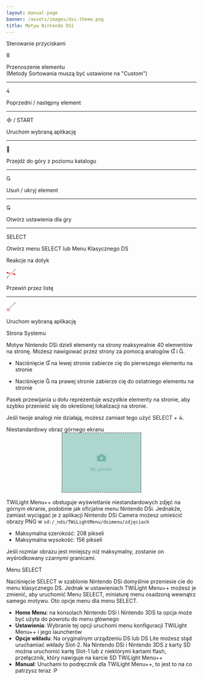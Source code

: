```yaml
---
layout: manual-page
banner: /assets/images/dsi-theme.png
title: Motyw Nintendo DSi
---
```


<div class="section-title">Sterowanie przyciskami</div>
<div class="section-body">
    <div class="button-action-group">
        <p class="button-action button">&#xE079;</p>
        <p class="button-action-text">Przenoszenie elementu<br>(Metody Sortowania muszą być ustawione na "Custom")</p>
    </div>
    <hr>
    <div class="button-action-group">
        <p class="button-action button">&#xE07E;</p>
        <p class="button-action-text">Poprzedni / następny element</p>
    </div>
    <hr>
    <div class="button-action-group">
        <p class="button-action"><span class="button">&#xE000; /</span> START</p>
        <p class="button-action-text">Uruchom wybraną aplikację</p>
    </div>
    <hr>
    <div class="button-action-group">
        <p class="button-action button">&#xE001;</p>
        <p class="button-action-text">Przejdź do góry z poziomu katalogu</p>
    </div>
    <hr>
    <div class="button-action-group">
        <p class="button-action button">&#xE002;</p>
        <p class="button-action-text">Usuń / ukryj element</p>
    </div>
    <hr>
    <div class="button-action-group">
        <p class="button-action button">&#xE003;</p>
        <p class="button-action-text">Otwórz ustawienia dla gry</p>
    </div>
    <hr>
    <div class="button-action-group">
        <p class="button-action">SELECT</p>
        <p class="button-action-text">Otwórz menu SELECT lub Menu Klasycznego DS</p>
    </div>
</div>

<div class="section-title">Reakcje na dotyk</div>
<div class="section-body">
    <div class="button-action-group">
        <p class="button-action"><img src="/assets/images/left-right.png"></p>
        <p class="button-action-text">Przewiń przez listę</p>
    </div>
    <hr>
    <div class="button-action-group">
        <p class="button-action"><img src="/assets/images/tap.png"></p>
        <p class="button-action-text">Uruchom wybraną aplikację</p>
    </div>
    <!-- <hr>
    <div>
        <p>
            If the Sort Method is set to "Custom", you can drag the icon up to move it.
        </p>
    </div> -->
</div>

<div class="section-title">Strona Systemu</div>
<div class="section-body">
    <p>
        Motyw Nintendo DSi dzieli elementy na strony maksymalnie 40 elementów na stronę. Możesz nawigować przez strony za pomocą analogów &#xE004; i &#xE005;.
    </p>
    <ul>
        <li><p>Naciśnięcie &#xE004; na lewej stronie zabierze cię do pierwszego elementu na stronie</p></li>
        <li><p>Naciśnięcie &#xE005; na prawej stronie zabierze cię do ostatniego elementu na stronie</p></li>
    </ul>
    <p>
        Pasek przewijania u dołu reprezentuje wszystkie elementy na stronie, aby szybko przenieść się do określonej lokalizacji na stronie.
    </p>
    <p>
        Jeśli twoje analogi nie działają, możesz zamiast tego użyć SELECT + &#xE07E;.
    </p>
</div>

<div class="section-title">Niestandardowy obraz górnego ekranu</div>
<div class="section-body">
    <div style="text-align: center;"><img style="border-color: black; border-width: 1px; border-style: dashed;" src="/assets/images/photo-default.png"></div>
    <p>TWiLight Menu++ obsługuje wyświetlanie niestandardowych zdjęć na górnym ekranie, podobnie jak oficjalne menu Nintendo DSi. Jednakże, zamiast wyciągać je z aplikacji Nintendo DSi Camera możesz umieścić obrazy PNG w <code class="language-plaintext wrap">sd:/_nds/TWiLightMenu/dsimenu/zdjęciach</code></p>
    <ul>
        <li>Maksymalna szerokość: 208 pikseli</li>
        <li>Maksymalna wysokość: 156 pikseli</li>
    </ul>
    <p>Jeśli rozmiar obrazu jest mniejszy niż maksymalny, zostanie on wyśrodkowany czarnymi granicami.</p>
</div>

<div class="section-title">Menu SELECT</div>
<div class="section-body">
    <p>
        Naciśnięcie SELECT w szablonie Nintendo DSi domyślnie przeniesie cie do menu klasycznego DS. Jednak w ustawieniach TWiLight Menu++ możesz je zmienić, aby uruchomić Menu SELECT, miniaturę menu osadzoną wewnątrz samego motywu. Oto opcje menu dla menu SELECT.
    </p>
    <ul>
        <li><strong>Home Menu</strong>: na konsolach Nintendo DSi i Nintendo 3DS ta opcja może być użyta do powrotu do menu głównego</li>
        <li><strong>Ustawienia</strong>: Wybranie tej opcji uruchomi menu konfiguracji TWiLight Menu++ i jego launcherów</li>
        <li><strong>Opcje wkładu</strong>: Na oryginalnym urządzeniu DS lub DS Lite możesz stąd uruchamiać wkłady Slot-2. Na Nintendo DSi i Nintendo 3DS z karty SD można uruchomić kartę Slot-1 lub z niektórymi kartami flash, przełącznik, który nawiguje na karcie SD TWiLight Menu++</li>
        <li><strong>Manual</strong>: Uruchami to podręcznik dla TWiLight Menu++, to jest to na co patrzysz teraz :P</li>
    </ul>
</div>
